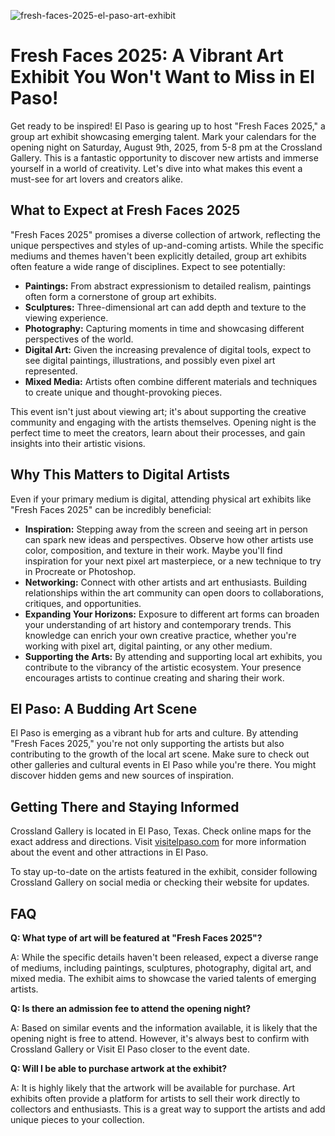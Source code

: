 ![fresh-faces-2025-el-paso-art-exhibit](https://images.pexels.com/photos/3291084/pexels-photo-3291084.jpeg?auto=compress&cs=tinysrgb&fit=crop&h=627&w=1200)

# Fresh Faces 2025: A Vibrant Art Exhibit You Won't Want to Miss in El Paso!

Get ready to be inspired! El Paso is gearing up to host "Fresh Faces 2025," a group art exhibit showcasing emerging talent. Mark your calendars for the opening night on Saturday, August 9th, 2025, from 5-8 pm at the Crossland Gallery. This is a fantastic opportunity to discover new artists and immerse yourself in a world of creativity. Let's dive into what makes this event a must-see for art lovers and creators alike.

## What to Expect at Fresh Faces 2025

"Fresh Faces 2025" promises a diverse collection of artwork, reflecting the unique perspectives and styles of up-and-coming artists. While the specific mediums and themes haven't been explicitly detailed, group art exhibits often feature a wide range of disciplines. Expect to see potentially:

*   **Paintings:** From abstract expressionism to detailed realism, paintings often form a cornerstone of group art exhibits.
*   **Sculptures:** Three-dimensional art can add depth and texture to the viewing experience.
*   **Photography:** Capturing moments in time and showcasing different perspectives of the world.
*   **Digital Art:** Given the increasing prevalence of digital tools, expect to see digital paintings, illustrations, and possibly even pixel art represented.
*   **Mixed Media:** Artists often combine different materials and techniques to create unique and thought-provoking pieces.

This event isn't just about viewing art; it's about supporting the creative community and engaging with the artists themselves. Opening night is the perfect time to meet the creators, learn about their processes, and gain insights into their artistic visions.

## Why This Matters to Digital Artists

Even if your primary medium is digital, attending physical art exhibits like "Fresh Faces 2025" can be incredibly beneficial:

*   **Inspiration:** Stepping away from the screen and seeing art in person can spark new ideas and perspectives. Observe how other artists use color, composition, and texture in their work. Maybe you'll find inspiration for your next pixel art masterpiece, or a new technique to try in Procreate or Photoshop.
*   **Networking:** Connect with other artists and art enthusiasts. Building relationships within the art community can open doors to collaborations, critiques, and opportunities.
*   **Expanding Your Horizons:** Exposure to different art forms can broaden your understanding of art history and contemporary trends. This knowledge can enrich your own creative practice, whether you're working with pixel art, digital painting, or any other medium.
*   **Supporting the Arts:** By attending and supporting local art exhibits, you contribute to the vibrancy of the artistic ecosystem. Your presence encourages artists to continue creating and sharing their work.

## El Paso: A Budding Art Scene

El Paso is emerging as a vibrant hub for arts and culture. By attending "Fresh Faces 2025," you're not only supporting the artists but also contributing to the growth of the local art scene. Make sure to check out other galleries and cultural events in El Paso while you're there. You might discover hidden gems and new sources of inspiration.

## Getting There and Staying Informed

Crossland Gallery is located in El Paso, Texas. Check online maps for the exact address and directions. Visit [visitelpaso.com](https://visitelpaso.com/events/fresh-faces-2025-a-group-art-exhibit) for more information about the event and other attractions in El Paso.

To stay up-to-date on the artists featured in the exhibit, consider following Crossland Gallery on social media or checking their website for updates.

## FAQ

**Q: What type of art will be featured at "Fresh Faces 2025"?**

A: While the specific details haven't been released, expect a diverse range of mediums, including paintings, sculptures, photography, digital art, and mixed media. The exhibit aims to showcase the varied talents of emerging artists.

**Q: Is there an admission fee to attend the opening night?**

A: Based on similar events and the information available, it is likely that the opening night is free to attend. However, it's always best to confirm with Crossland Gallery or Visit El Paso closer to the event date.

**Q: Will I be able to purchase artwork at the exhibit?**

A: It is highly likely that the artwork will be available for purchase. Art exhibits often provide a platform for artists to sell their work directly to collectors and enthusiasts. This is a great way to support the artists and add unique pieces to your collection.
